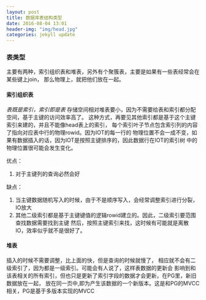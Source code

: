 ```yaml
---
layout: post
title: 数据库表结构类型
date: 2016-08-04 13:01
header-img: "img/head.jpg"
categories: jekyll update
---
```


### 表类型

主要有两种，索引组织表和堆表，另外有个聚簇表，主要是如果有一些表经常会在某些键上join，
那么物理上，就把他们放在一起。

#### 索引组织表

*表既是索引，索引即是表*
存储空间相对堆表要小，因为不需要给表和索引都分配空间，基于主键的访问效率高了。
这种方式，再要见其他索引都是基于这个主键索引来建的，并且不能像head表上的索引，
每个索引叶子节点包含索引列的内容了指向对应表中行的物理rowid。因为IOT的每一行的
物理位置不会一成不变，如果有数据插入的话，因为IOT是按照主键排序的，因此数据行在IOT的索引树
中的物理位置很可能会发生变化。

优点：
1. 对于主键列的查询必然会好

缺点：
1. 当主键数据随机写入的时候，由于不是顺序写入，会经常调整索引进行分裂，IO放大
2. 其他二级索引都是基于主键键值的逻辑rowid建立的。因此，二级索引要范围查找数据需要找到主键
然后，按照主键索引来找，这时候有可能就是离散IO，效率似乎就不是很好了。

#### 堆表

插入的时候不需要调整，比上面的快，但是查询的时候就慢了，
相应就不会有二级索引了，因为都是一级索引。可能会有人说了，这样表数据的更新会
影响到和该表相关的所有索引，但也只是更新了索引字段的数据才会更新，在PG里，新旧数据放在一起，
放在同一页中,即为产生该数据的一个新版本。这是和PG的MVCC相关，PG是基于多版本实现的MVCC
